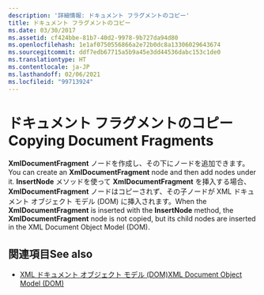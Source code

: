 ```yaml
---
description: '詳細情報: ドキュメント フラグメントのコピー'
title: ドキュメント フラグメントのコピー
ms.date: 03/30/2017
ms.assetid: cf424bbe-81b7-40d2-9978-9b727da94d80
ms.openlocfilehash: 1e1af0750556866a2e72b0dc8a13306029643674
ms.sourcegitcommit: ddf7edb67715a5b9a45e3dd44536dabc153c1de0
ms.translationtype: HT
ms.contentlocale: ja-JP
ms.lasthandoff: 02/06/2021
ms.locfileid: "99713924"
---
```

# <a name="copying-document-fragments"></a><span data-ttu-id="58ece-103">ドキュメント フラグメントのコピー</span><span class="sxs-lookup"><span data-stu-id="58ece-103">Copying Document Fragments</span></span>

<span data-ttu-id="58ece-104">**XmlDocumentFragment** ノードを作成し、その下にノードを追加できます。</span><span class="sxs-lookup"><span data-stu-id="58ece-104">You can create an **XmlDocumentFragment** node and then add nodes under it.</span></span> <span data-ttu-id="58ece-105">**InsertNode** メソッドを使って **XmlDocumentFragment** を挿入する場合、**XmlDocumentFragment** ノードはコピーされず、その子ノードが XML ドキュメント オブジェクト モデル (DOM) に挿入されます。</span><span class="sxs-lookup"><span data-stu-id="58ece-105">When the **XmlDocumentFragment** is inserted with the **InsertNode** method, the **XmlDocumentFragment** node is not copied, but its child nodes are inserted in the XML Document Object Model (DOM).</span></span>  
  
## <a name="see-also"></a><span data-ttu-id="58ece-106">関連項目</span><span class="sxs-lookup"><span data-stu-id="58ece-106">See also</span></span>

- [<span data-ttu-id="58ece-107">XML ドキュメント オブジェクト モデル (DOM)</span><span class="sxs-lookup"><span data-stu-id="58ece-107">XML Document Object Model (DOM)</span></span>](xml-document-object-model-dom.md)
